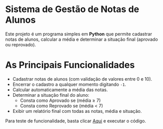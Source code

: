 # Sistema de Gestão de Notas de Alunos

Este projeto é um programa simples em **Python** que permite cadastrar notas de alunos, calcular a média e determinar a situação final (aprovado ou reprovado).  

# As Principais Funcionalidades
- Cadastrar notas de alunos (com validação de valores entre 0 e 10).  
- Encerrar o cadastro a qualquer momento digitando `-1`.  
- Calcular automaticamente a média das notas.  
- Determinar a situação final do aluno:  
  - Consta como Aprovado se (média ≥ 7)  
  - Consta como Reprovado se (média < 7)  
- Exibir um relatório final com todas as notas, média e situação.  



Para teste de funcionalidade, basta clicar [Aqui](https://www.onlinegdb.com/EJsgYzPJh) e executar o código. 
